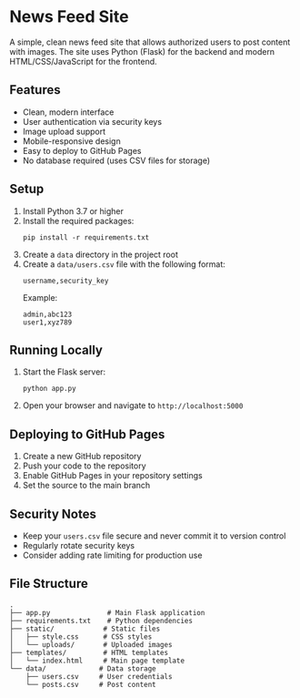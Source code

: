 # News Feed Site

A simple, clean news feed site that allows authorized users to post content with images. The site uses Python (Flask) for the backend and modern HTML/CSS/JavaScript for the frontend.

## Features

- Clean, modern interface
- User authentication via security keys
- Image upload support
- Mobile-responsive design
- Easy to deploy to GitHub Pages
- No database required (uses CSV files for storage)

## Setup

1. Install Python 3.7 or higher
2. Install the required packages:
   ```
   pip install -r requirements.txt
   ```
3. Create a `data` directory in the project root
4. Create a `data/users.csv` file with the following format:
   ```
   username,security_key
   ```
   Example:
   ```
   admin,abc123
   user1,xyz789
   ```

## Running Locally

1. Start the Flask server:
   ```
   python app.py
   ```
2. Open your browser and navigate to `http://localhost:5000`

## Deploying to GitHub Pages

1. Create a new GitHub repository
2. Push your code to the repository
3. Enable GitHub Pages in your repository settings
4. Set the source to the main branch

## Security Notes

- Keep your `users.csv` file secure and never commit it to version control
- Regularly rotate security keys
- Consider adding rate limiting for production use

## File Structure

```
.
├── app.py              # Main Flask application
├── requirements.txt    # Python dependencies
├── static/            # Static files
│   ├── style.css      # CSS styles
│   └── uploads/       # Uploaded images
├── templates/         # HTML templates
│   └── index.html     # Main page template
└── data/             # Data storage
    ├── users.csv     # User credentials
    └── posts.csv     # Post content
``` 